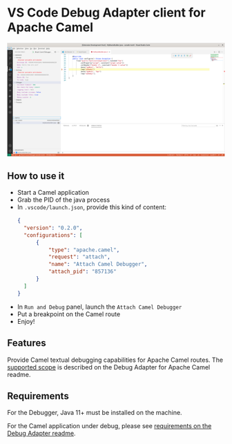 # VS Code Debug Adapter client for Apache Camel

![A breakpoint hit on a Camel route endpoint and the variables displayed](./docs/images/breakpoint.png)

## How to use it

- Start a Camel application
- Grab the PID of the java process
- In `.vscode/launch.json`, provide this kind of content:
  ```json
  {
	"version": "0.2.0",
	"configurations": [
		{
			"type": "apache.camel",
			"request": "attach",
			"name": "Attach Camel Debugger",
			"attach_pid": "857136"
		}
	]
  }
  ```
- In `Run and Debug` panel, launch the `Attach Camel Debugger`
- Put a breakpoint on the Camel route
- Enjoy!

## Features

Provide Camel textual debugging capabilities for Apache Camel routes. The [supported scope](https://github.com/camel-tooling/camel-debug-adapter/blob/main/README.md#supported-scope) is described on the Debug Adapter for Apache Camel readme.

## Requirements

For the Debugger, Java 11+ must be installed on the machine.

For the Camel application under debug, please see [requirements on the Debug Adapter readme](https://github.com/camel-tooling/camel-debug-adapter/blob/main/README.md#requirements).
